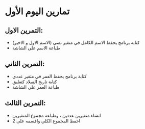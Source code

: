 # تمارين اليوم الأول


## التمرين الاول:
- كتابة برنامج يحفظ الاسم الكامل في متغير نصي (الاسم الاول و الاخير)
- طباعة الاسم على الشاشة


## التمرين الثاني:
- كتابة برنامج يحفظ العمر في متغير عددي
- كتابة تاريخ الميلاد كتعليق  
- طباعة العمر على الشاشة

## التمرين الثالث:
- انشاء متغيرين عددين ، وطباعة مجموع المتغيرين
- احفظ المجموع الكلي واقسمه على 2
